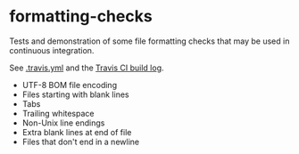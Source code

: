 formatting-checks
==========
Tests and demonstration of some file formatting checks that may be used in continuous integration.

See [.travis.yml](https://github.com/per1234/formatting-checks/blob/master/.travis.yml) and the [Travis CI build log](https://travis-ci.org/per1234/formatting-checks).

- UTF-8 BOM file encoding
- Files starting with blank lines
- Tabs
- Trailing whitespace
- Non-Unix line endings
- Extra blank lines at end of file
- Files that don't end in a newline
